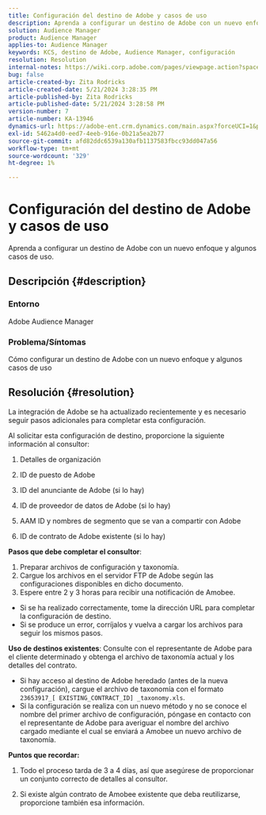 ```yaml
---
title: Configuración del destino de Adobe y casos de uso
description: Aprenda a configurar un destino de Adobe con un nuevo enfoque y algunos casos de uso.
solution: Audience Manager
product: Audience Manager
applies-to: Audience Manager
keywords: KCS, destino de Adobe, Audience Manager, configuración
resolution: Resolution
internal-notes: https://wiki.corp.adobe.com/pages/viewpage.action?spaceKey=MCPI&title=Turn+Amobee+-+AAM+Destination
bug: false
article-created-by: Zita Rodricks
article-created-date: 5/21/2024 3:28:35 PM
article-published-by: Zita Rodricks
article-published-date: 5/21/2024 3:28:58 PM
version-number: 7
article-number: KA-13946
dynamics-url: https://adobe-ent.crm.dynamics.com/main.aspx?forceUCI=1&pagetype=entityrecord&etn=knowledgearticle&id=c57a1cc9-8617-ef11-9f89-6045bd06eea5
exl-id: 5462a4d0-eed7-4eeb-916e-0b21a5ea2b77
source-git-commit: afd82ddc6539a130afb1137583fbcc93dd047a56
workflow-type: tm+mt
source-wordcount: '329'
ht-degree: 1%

---
```


# Configuración del destino de Adobe y casos de uso


Aprenda a configurar un destino de Adobe con un nuevo enfoque y algunos casos de uso.

## Descripción {#description}


### Entorno

Adobe Audience Manager

### Problema/Síntomas

Cómo configurar un destino de Adobe con un nuevo enfoque y algunos casos de uso


## Resolución {#resolution}


La integración de Adobe se ha actualizado recientemente y es necesario seguir pasos adicionales para completar esta configuración.

Al solicitar esta configuración de destino, proporcione la siguiente información al consultor:

1. Detalles de organización

2. ID de puesto de Adobe

3. ID del anunciante de Adobe (si lo hay)

4. ID de proveedor de datos de Adobe (si lo hay)

5. AAM ID y nombres de segmento que se van a compartir con Adobe

6. ID de contrato de Adobe existente (si lo hay)

<b>Pasos que debe completar el consultor</b>:

1. Preparar archivos de configuración y taxonomía.
2. Cargue los archivos en el servidor FTP de Adobe según las configuraciones disponibles en dicho documento.
3. Espere entre 2 y 3 horas para recibir una notificación de Amobee.


- Si se ha realizado correctamente, tome la dirección URL para completar la configuración de destino.
- Si se produce un error, corríjalos y vuelva a cargar los archivos para seguir los mismos pasos.


<b>Uso de destinos existentes</b>: Consulte con el representante de Adobe para el cliente determinado y obtenga el archivo de taxonomía actual y los detalles del contrato.

- Si hay acceso al destino de Adobe heredado (antes de la nueva configuración), cargue el archivo de taxonomía con el formato `23653917_[ EXISTING_CONTRACT_ID] _taxonomy.xls`.
- Si la configuración se realiza con un nuevo método y no se conoce el nombre del primer archivo de configuración, póngase en contacto con el representante de Adobe para averiguar el nombre del archivo cargado mediante el cual se enviará a Amobee un nuevo archivo de taxonomía.


<b>Puntos que recordar:</b>

1. Todo el proceso tarda de 3 a 4 días, así que asegúrese de proporcionar un conjunto correcto de detalles al consultor.

2. Si existe algún contrato de Amobee existente que deba reutilizarse, proporcione también esa información.

